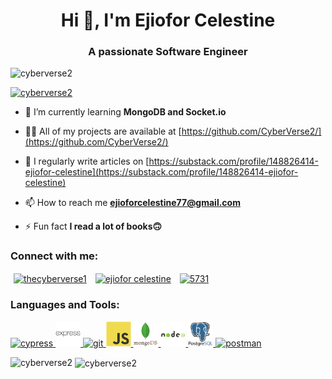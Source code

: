 <h1 align="center">Hi 👋, I'm Ejiofor Celestine</h1>
<h3 align="center">A passionate Software Engineer</h3>

<p align="left"> <img src="https://komarev.com/ghpvc/?username=cyberverse2&label=Profile%20views&color=0e75b6&style=flat" alt="cyberverse2" /> </p>

<p align="left"> <a href="https://github.com/ryo-ma/github-profile-trophy"><img src="https://github-profile-trophy.vercel.app/?username=cyberverse2" alt="cyberverse2" /></a> </p>

- 🌱 I’m currently learning **MongoDB and Socket.io**

- 👨‍💻 All of my projects are available at [https://github.com/CyberVerse2/](https://github.com/CyberVerse2/)

- 📝 I regularly write articles on [https://substack.com/profile/148826414-ejiofor-celestine](https://substack.com/profile/148826414-ejiofor-celestine)

- 📫 How to reach me **ejioforcelestine77@gmail.com**

- ⚡ Fun fact **I read a lot of books🙃**

<h3 align="left">Connect with me:</h3>
<p align="left">
<a href="https://twitter.com/thecyberverse1" target="blank" style="padding:5px"><img align="center" src="https://raw.githubusercontent.com/rahuldkjain/github-profile-readme-generator/master/src/images/icons/Social/twitter.svg" alt="thecyberverse1" height="30" width="40" /></a>
<a href="https://linkedin.com/in/ejiofor-celestine" target="blank" style="padding:5px"><img align="center" src="https://raw.githubusercontent.com/rahuldkjain/github-profile-readme-generator/master/src/images/icons/Social/linked-in-alt.svg" alt="ejiofor celestine" height="30" width="40" /></a>
<a href="https://discord.gg/5731" target="blank" style="padding:5px"><img align="center" src="https://raw.githubusercontent.com/rahuldkjain/github-profile-readme-generator/master/src/images/icons/Social/discord.svg" alt="5731" height="30" width="40" /></a>
</p>

<h3 align="left">Languages and Tools:</h3>
<p align="left"> <a href="https://www.cypress.io" target="_blank" rel="noreferrer"> <img src="https://raw.githubusercontent.com/simple-icons/simple-icons/6e46ec1fc23b60c8fd0d2f2ff46db82e16dbd75f/icons/cypress.svg" alt="cypress" width="40" height="40"/> </a> <a href="https://expressjs.com" target="_blank" rel="noreferrer"> <img src="https://raw.githubusercontent.com/devicons/devicon/master/icons/express/express-original-wordmark.svg" alt="express" width="40" height="40"/> </a> <a href="https://git-scm.com/" target="_blank" rel="noreferrer"> <img src="https://www.vectorlogo.zone/logos/git-scm/git-scm-icon.svg" alt="git" width="40" height="40"/> </a> <a href="https://developer.mozilla.org/en-US/docs/Web/JavaScript" target="_blank" rel="noreferrer"> <img src="https://raw.githubusercontent.com/devicons/devicon/master/icons/javascript/javascript-original.svg" alt="javascript" width="40" height="40"/> </a> <a href="https://www.mongodb.com/" target="_blank" rel="noreferrer"> <img src="https://raw.githubusercontent.com/devicons/devicon/master/icons/mongodb/mongodb-original-wordmark.svg" alt="mongodb" width="40" height="40"/> </a> <a href="https://nodejs.org" target="_blank" rel="noreferrer"> <img src="https://raw.githubusercontent.com/devicons/devicon/master/icons/nodejs/nodejs-original-wordmark.svg" alt="nodejs" width="40" height="40"/> </a> <a href="https://www.postgresql.org" target="_blank" rel="noreferrer"> <img src="https://raw.githubusercontent.com/devicons/devicon/master/icons/postgresql/postgresql-original-wordmark.svg" alt="postgresql" width="40" height="40"/> </a> <a href="https://postman.com" target="_blank" rel="noreferrer"> <img src="https://www.vectorlogo.zone/logos/getpostman/getpostman-icon.svg" alt="postman" width="40" height="40"/> </a> </p>

<p><img align="left" src="https://github-readme-stats.vercel.app/api/top-langs?username=cyberverse2&show_icons=true&locale=en&layout=compact" alt="cyberverse2" /></p>

<p>&nbsp;<img align="center" src="https://github-readme-stats.vercel.app/api?username=cyberverse2&show_icons=true&locale=en" alt="cyberverse2" /></p>
